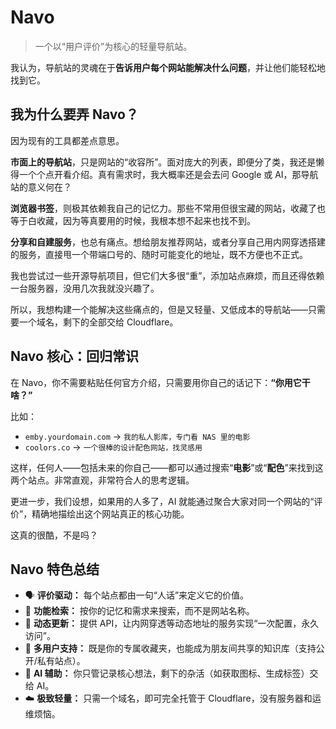 # Navo

> 一个以“用户评价”为核心的轻量导航站。

我认为，导航站的灵魂在于**告诉用户每个网站能解决什么问题**，并让他们能轻松地找到它。

## 我为什么要弄 Navo？

因为现有的工具都差点意思。

**市面上的导航站**，只是网站的“收容所”。面对庞大的列表，即便分了类，我还是懒得一个个点开看介绍。真有需求时，我大概率还是会去问 Google 或 AI，那导航站的意义何在？

**浏览器书签**，则极其依赖我自己的记忆力。那些不常用但很宝藏的网站，收藏了也等于白收藏，因为等真要用的时候，我根本想不起来也找不到。

**分享和自建服务**，也总有痛点。想给朋友推荐网站，或者分享自己用内网穿透搭建的服务，直接甩一个带端口号的、随时可能变化的地址，既不方便也不正式。

我也尝试过一些开源导航项目，但它们大多很“重”，添加站点麻烦，而且还得依赖一台服务器，没用几次我就没兴趣了。

所以，我想构建一个能解决这些痛点的，但是又轻量、又低成本的导航站——只需要一个域名，剩下的全部交给 Cloudflare。

## Navo 核心：回归常识

在 Navo，你不需要粘贴任何官方介绍，只需要用你自己的话记下：**“你用它干啥？”**

比如：

*   `emby.yourdomain.com` -> `我的私人影库，专门看 NAS 里的电影`
*   `coolors.co` -> `一个很棒的设计配色网站，找灵感用`

这样，任何人——包括未来的你自己——都可以通过搜索“**电影**”或“**配色**”来找到这两个站点。非常直观，非常符合人的思考逻辑。

更进一步，我们设想，如果用的人多了，AI 就能通过聚合大家对同一个网站的“评价”，精确地描绘出这个网站真正的核心功能。

这真的很酷，不是吗？

## Navo 特色总结

*   🗣️ **评价驱动：** 每个站点都由一句“人话”来定义它的价值。
*   🔎 **功能检索：** 按你的记忆和需求来搜索，而不是网站名称。
*   🔄 **动态更新：** 提供 API，让内网穿透等动态地址的服务实现“一次配置，永久访问”。
*   🤝 **多用户支持：** 既是你的专属收藏夹，也能成为朋友间共享的知识库（支持公开/私有站点）。
*   🤖 **AI 辅助：** 你只管记录核心想法，剩下的杂活（如获取图标、生成标签）交给 AI。
*   ☁️ **极致轻量：** 只需一个域名，即可完全托管于 Cloudflare，没有服务器和运维烦恼。